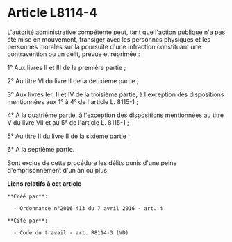 # Article L8114-4

L'autorité administrative compétente peut, tant que l'action publique n'a pas été mise en mouvement, transiger avec les
personnes physiques et les personnes morales sur la poursuite d'une infraction constituant une contravention ou un délit,
prévue et réprimée :

1° Aux livres II et III de la première partie ;

2° Au titre VI du livre II de la deuxième partie ;

3° Aux livres Ier, II et IV de la troisième partie, à l'exception des dispositions mentionnées aux 1° à 4° de l'article L.
8115-1 ;

4° A la quatrième partie, à l'exception des dispositions mentionnées au titre V du livre VII et au 5° de l'article L.
8115-1 ;

5° Au titre II du livre II de la sixième partie ;

6° A la septième partie.

Sont exclus de cette procédure les délits punis d'une peine d'emprisonnement d'un an ou plus.

**Liens relatifs à cet article**

	**Créé par**:

	  - Ordonnance n°2016-413 du 7 avril 2016 - art. 4

	**Cité par**:

	  - Code du travail - art. R8114-3 (VD)
